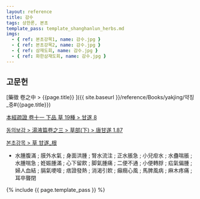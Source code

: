 ```yaml
---
layout: reference
title: 감수
tags: 상한론, 본초
template_pass: template_shanghanlun_herbs.md
imgs:
  - { ref: 본초강목1, name: 감수.jpg }
  - { ref: 본초강목2, name: 감수.jpg }
  - { ref: 삼재도회, name: 감수.jpg }
  - { ref: 화한삼재도회, name: 감수.jpg }
---
```



## 고문헌

[藥徵 卷之中 > {{page.title}} ]({{ site.baseurl }}/reference/Books/yakjing/약징_중#{{page.title}})

[本經疏證 卷十一 下品 草 19種 > 甘遂 8](https://mediclassics.kr/books/154/volume/11/#content_55)


[동의보감 > 湯液篇卷之三 > 草部(下) >  唐甘遂 1.87](https://mediclassics.kr/books/8/volume/22/#content_447)

[본초강목 > 草	甘遂_根]()

* 水腫腹滿 ; 膜外水氣 ; 身面洪腫 ; 腎水流注 ; 正水脹急 ; 小兒疳水 ; 水蠱喘脹 ; 水腫喘急 ; 姙娠腫滿 ; 心下留飮 ; 脚氣腫痛 ; 二便不通 ; 小便轉脬 ; 疝氣偏腫 ; 婦人血結 ; 膈氣哽噎 ; 痞證發熱 ; 消渴引飮 ; 癲癎心風 ; 馬脾風病 ; 麻木疼痛 ; 耳卒聾閉


{% include {{ page.template_pass }} %}
